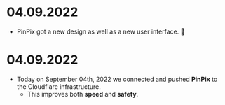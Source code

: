 # 04.09.2022
  - PinPix got a new design as well as a new user interface. 🥳

# 04.09.2022
  - Today on September 04th, 2022 we connected and pushed **PinPix** to the Cloudflare infrastructure.
     - This improves both **speed** and **safety**.
